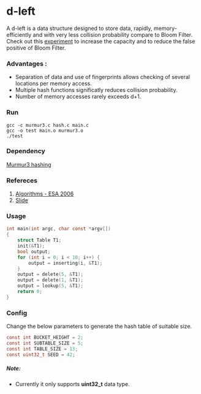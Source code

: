 # d-left
A d-left is a data structure designed to store data, rapidly, memory-efficiently and with very less collision probability compare to Bloom Filter. Check out this [experiment](https://www.eecs.harvard.edu/~michaelm/postscripts/aller2006.pdf) to increase the capacity and to reduce the false positive of Bloom Filter.

### Advantages :
* Separation of data and use of fingerprints allows checking of several locations per memory access.
* Multiple hash functions significatly reduces collision probability.
* Number of memory accesses rarely exceeds d+1.

### Run
```
gcc -c murmur3.c hash.c main.c
gcc -o test main.o murmur3.o
./test
```

### Dependency
[Murmur3 hashing](https://github.com/PeterScott/murmur3)

### Refereces
1. [Algorithms - ESA 2006](https://books.google.co.in/books?id=eKOoCAAAQBAJ&pg=PA688&lpg=PA688&dq=d-left+deletion+hashing&source=bl&ots=_t4AgfeEqs&sig=6pc27jDRL5SybempvGOaUr62jlE&hl=en&sa=X&redir_esc=y#v=onepage&q=d-left%20hashing&f=false)
2. [Slide](http://www.arl.wustl.edu/~jst/cse/577/lec/exactMatch.pdf)


### Usage
```c
int main(int argc, char const *argv[])
{
	struct Table T1;
	init(&T1);
	bool output;
	for (int i = 0; i < 10; i++) {
		output = inserting(i, &T1);
	}
	output = delete(5, &T1);
	output = delete(1, &T1);
	output = lookup(5, &T1);
	return 0;
}
```

### Config
Change the below parameters to generate the hash table of suitable size.
```c
const int BUCKET_HEIGHT = 2;
const int SUBTABLE_SIZE = 5;
const int TABLE_SIZE = 13;
const uint32_t SEED = 42;
```
##### Note: 
* Currently it only supports **uint32_t** data type.
